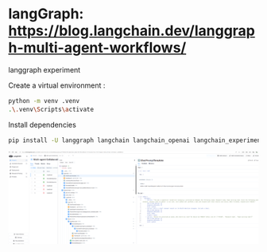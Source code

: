 # langGraph: https://blog.langchain.dev/langgraph-multi-agent-workflows/
langgraph experiment

Create a virtual environment :
```bash
python -m venv .venv
.\.venv\Scripts\activate
```
Install dependencies
```bash
pip install -U langgraph langchain langchain_openai langchain_experimental bs4 matplotlib
```

![alt text](image.png)